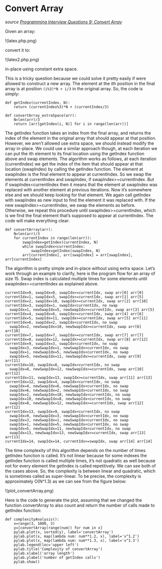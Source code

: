 # Convert Array

_source [Programming Interview Questions 9: Convert Array](http://www.ardendertat.com/2011/10/18/programming-interview-questions-9-convert-array/)_

Given an array:

!(latex.php.png)

convert it to:

!(latex2.php.png)

in-place using constant extra space.

This is a tricky question because we could solve it pretty easily if were allowed to construct a new array. The element at the ith position in the final array is at position `(i%3)*N + i/3` in the original array. So, the code is simply:

```
def getIndex(currentIndex, N):
    return (currentIndex%3)*N + (currentIndex/3)
 
def convertArray_extraSpace(arr):
    N=len(arr)/3
    return [arr[getIndex(i, N)] for i in range(len(arr))]
```

The getIndex function takes an index from the final array, and returns the index of the element in the original array that should appear at that position. However, we aren’t allowed use extra space, we should instead modify the array in-place. We could use a similar approach though, at each iteration we can put the ith element to its final location using the getIndex function above and swap elements. The algorithm works as follows, at each iteration (currentIndex) we get the index of the item that should appear at that location (swapIndex) by calling the getIndex function. The element at swapIndex is the final element to appear at currentIndex. So we swap the elements at currentIndex and swapIndex, if swapIndex>=currentIndex. But if swapIndex<currentIndex then it means that the element at swapIndex was replaced with another element at previous iterations. Now it’s somewhere else and we should keep looking for that element. We again call getIndex with swapIndex as new input to find the element it was replaced with. If the new swapIndex>=currentIndex, we swap the elements as before. Otherwise, we repeat this procedure until swapIndex>=currentIndex, which is we find the final element that’s supposed to appear at currentIndex. The code will make everything clear:

```
def convertArray(arr):
    N=len(arr)/3
    for currentIndex in range(len(arr)):
        swapIndex=getIndex(currentIndex, N)
        while swapIndex<currentIndex:
            swapIndex=getIndex(swapIndex, N)
        arr[currentIndex], arr[swapIndex] = arr[swapIndex], arr[currentIndex]
```

The algorithm is pretty simple and in-place without using extra space. Let’s work through an example to clarify, here is the program flow for an array of size 15. Swap index is calculated multiple times for some elements until swapIndex>=currentIndex as explained above.

```
currentIdx=0, swapIdx=0, swapIdx>=currentIdx, swap arr[0] arr[0]
currentIdx=1, swapIdx=5, swapIdx>=currentIdx, swap arr[1] arr[5]
currentIdx=2, swapIdx=10, swapIdx>=currentIdx, swap arr[2] arr[10]
currentIdx=3, swapIdx=1, swapIdx<currentIdx, no swap
  swapIdx=1, newSwapIdx=5, newSwapIdx>=currentIdx, swap arr[3] arr[5]
currentIdx=4, swapIdx=6, swapIdx>=currentIdx, swap arr[4] arr[6]
currentIdx=5, swapIdx=11, swapIdx>=currentIdx, swap arr[5] arr[11]
currentIdx=6, swapIdx=2, swapIdx<currentIdx, no swap
  swapIdx=2, newSwapIdx=10, newSwapIdx>=currentIdx, swap arr[6] arr[10]
currentIdx=7, swapIdx=7, swapIdx>=currentIdx, swap arr[7] arr[7]
currentIdx=8, swapIdx=12, swapIdx>=currentIdx, swap arr[8] arr[12]
currentIdx=9, swapIdx=3, swapIdx<currentIdx, no swap
  swapIdx=3, newSwapIdx=1, newSwapIdx<currentIdx, no swap
  swapIdx=1, newSwapIdx=5, newSwapIdx<currentIdx, no swap
  swapIdx=5, newSwapIdx=11, newSwapIdx>=currentIdx, swap arr[9] arr[11]
currentIdx=10, swapIdx=8, swapIdx<currentIdx, no swap
  swapIdx=8, newSwapIdx=12, newSwapIdx>=currentIdx, swap arr[10] arr[12]
currentIdx=11, swapIdx=13, swapIdx>=currentIdx, swap arr[11] arr[13]
currentIdx=12, swapIdx=4, swapIdx<currentIdx, no swap
  swapIdx=4, newSwapIdx=6, newSwapIdx<currentIdx, no swap
  swapIdx=6, newSwapIdx=2, newSwapIdx<currentIdx, no swap
  swapIdx=2, newSwapIdx=10, newSwapIdx<currentIdx, no swap
  swapIdx=10, newSwapIdx=8, newSwapIdx<currentIdx, no swap  
  swapIdx=8, newSwapIdx=12, newSwapIdx>=currentIdx, swap arr[12] arr[12]
currentIdx=13, swapIdx=9, swapIdx<currentIdx, no swap
  swapIdx=9, newSwapIdx=3, newSwapIdx<currentIdx, no swap
  swapIdx=3, newSwapIdx=1, newSwapIdx<currentIdx, no swap
  swapIdx=1, newSwapIdx=5, newSwapIdx<currentIdx, no swap
  swapIdx=5, newSwapIdx=11, newSwapIdx<currentIdx, no swap
  swapIdx=13, newSwapIdx=13, newSwapIdx>=currentIdx, swap arr[13] arr[13]
currentIdx=14, swapIdx=14, currentIdx>=swapIdx, swap arr[14] arr[14]
```

The time complexity of this algorithm depends on the number of times getIndex function is called. It’s not linear because for some indexes the getIndex function is called multiple times, it’s not quadratic as well because not for every element the getIndex is called repetitively. We can see both of the cases above. So, the complexity is between linear and quadratic, which is sometimes called as super-linear. To be precise, the complexity is approximately O(N^1.3) as we can see from the figure below:

!(plot_convertArray.png)

Here is the code to generate the plot, assuming that we changed the function convertArray to also count and return the number of calls made to getIndex function:

```
def complexityAnalysis():
    x=range(3, 1000, 3)
    y=[convertArray(range(num)) for num in x]
    pylab.plot(x, sorted(y), label='convertArray')
    pylab.plot(x, map(lambda num: num**1.2, x), label='x^1.2')
    pylab.plot(x, map(lambda num: num**1.3, x), label='x^1.3')
    pylab.legend(loc='upper left')
    pylab.title('Complexity of convertArray')
    pylab.xlabel('array length')
    pylab.ylabel('number of getIndex calls')
    pylab.show()
```
